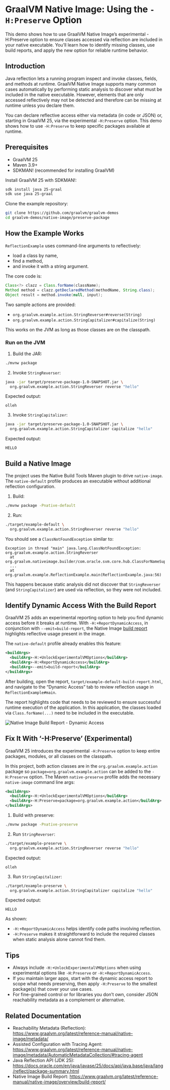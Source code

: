 # GraalVM Native Image: Using the `-H:Preserve` Option

This demo shows how to use GraalVM Native Image’s experimental -H:Preserve
option to ensure classes accessed via reflection are included in your native
executable. You’ll learn how to identify missing classes, use build reports, and
apply the new option for reliable runtime behavior.

## Introduction

Java reflection lets a running program inspect and invoke classes, fields, and
methods at runtime. GraalVM Native Image supports many common cases
automatically by performing static analysis to discover what must be included in
the native executable. However, elements that are only accessed reflectively may
not be detected and therefore can be missing at runtime unless you declare them.

You can declare reflective access either via metadata (in code or JSON) or,
starting in GraalVM 25, via the experimental `-H:Preserve` option. This demo
shows how to use `-H:Preserve` to keep specific packages available at runtime.

## Prerequisites


- GraalVM 25
- Maven 3.9+
- SDKMAN! (recommended for installing GraalVM)

Install GraalVM 25 with SDKMAN!:

```bash
sdk install java 25-graal
sdk use java 25-graal
```

Clone the example repository:

```bash
git clone https://github.com/graalvm/graalvm-demos
cd graalvm-demos/native-image/preserve-package
```

## How the Example Works

`ReflectionExample` uses command-line arguments to reflectively:
- load a class by name,
- find a method,
- and invoke it with a string argument.

The core code is:

```java
Class<?> clazz = Class.forName(className);
Method method = clazz.getDeclaredMethod(methodName, String.class);
Object result = method.invoke(null, input);
```

Two sample actions are provided:
- `org.graalvm.example.action.StringReverser#reverse(String)`
- `org.graalvm.example.action.StringCapitalizer#capitalize(String)`

This works on the JVM as long as those classes are on the classpath.

### Run on the JVM

1. Build the JAR:

```bash
./mvnw package
```

2. Invoke `StringReverser`:

```bash
java -jar target/preserve-package-1.0-SNAPSHOT.jar \
  org.graalvm.example.action.StringReverser reverse "hello"
```

Expected output:

```
olleh
```

3. Invoke `StringCapitalizer`:

```bash
java -jar target/preserve-package-1.0-SNAPSHOT.jar \
  org.graalvm.example.action.StringCapitalizer capitalize "hello"
```

Expected output:

```
HELLO
```

## Build a Native Image

The project uses the Native Build Tools Maven plugin to drive `native-image`.
The `native-default` profile produces an executable without additional
reflection configuration.

1. Build:

```bash
./mvnw package -Pnative-default
```

2. Run:

```bash
./target/example-default \
  org.graalvm.example.action.StringReverser reverse "hello"
```

You should see a `ClassNotFoundException` similar to:

```
Exception in thread "main" java.lang.ClassNotFoundException: org.graalvm.example.action.StringReverser
  at org.graalvm.nativeimage.builder/com.oracle.svm.core.hub.ClassForNameSupport.forName(ClassForNameSupport.java:339)
  ...
  at org.graalvm.example.ReflectionExample.main(ReflectionExample.java:56)
```

This happens because static analysis did not discover that `StringReverser` (and
`StringCapitalizer`) are used via reflection, so they were not included.

## Identify Dynamic Access With the Build Report

GraalVM 25 adds an experimental reporting option to help you find dynamic access
before it breaks at runtime. With `-H:+ReportDynamicAccess`, in conjunction with
`--emit=build-report`, the Native Image [build
report](https://www.graalvm.org/latest/reference-manual/native-image/overview/build-report/)
highlights reflective usage present in the image.

The `native-default` profile already enables this feature:

```xml
<buildArgs>
  <buildArg>-H:+UnlockExperimentalVMOptions</buildArg>
  <buildArg>-H:+ReportDynamicAccess</buildArg>
  <buildArg>--emit=build-report</buildArg>
</buildArgs>
```

After building, open the report, `target/example-default-build-report.html`, and navigate to the “Dynamic Access” tab to review reflection usage in `ReflectionExample#main`.


The report highlights code that needs to be reviewed to ensure successful
runtime execution of the application. In this application, the classes loaded
via `Class.forName(...)` need to be included in the executable.

![Native Image Build Report - Dynamic Access](build-report.jpeg)

## Fix It With ‘-H:Preserve’ (Experimental)

GraalVM 25 introduces the experimental `-H:Preserve` option to keep entire
packages, modules, or all classes on the classpath.

In this project, both action classes are in the `org.graalvm.example.action`
package so `package=org.graalvm.example.action` can be added to the
`-H:Preserve` option.  The Maven `native-preserve` profile adds the necessary
`native-image` command line args:

```xml
<buildArgs>
  <buildArg>-H:+UnlockExperimentalVMOptions</buildArg>
  <buildArg>-H:Preserve=package=org.graalvm.example.action</buildArg>
</buildArgs>
```

1. Build with preserve:

```bash
./mvnw package -Pnative-preserve
```

2. Run `StringReverser`:

```bash
./target/example-preserve \
  org.graalvm.example.action.StringReverser reverse "hello"
```

Expected output:

```
olleh
```

3. Run `StringCapitalizer`:

```bash
./target/example-preserve \
  org.graalvm.example.action.StringCapitalizer capitalize "hello"
```

Expected output:

```
HELLO
```

As shown:
- `-H:+ReportDynamicAccess` helps identify code paths involving reflection.
- `-H:Preserve` makes it straightforward to include the required classes when
  static analysis alone cannot find them.

## Tips

- Always include `-H:+UnlockExperimentalVMOptions` when using experimental
  options like `-H:Preserve` or `-H:+ReportDynamicAccess`.
- If you maintain larger apps, start with the dynamic access report to scope
  what needs preserving, then apply `-H:Preserve` to the smallest package(s)
  that cover your use cases.
- For fine-grained control or for libraries you don’t own, consider JSON
  reachability metadata as a complement or alternative.

## Related Documentation

- Reachability Metadata (Reflection):
  https://www.graalvm.org/latest/reference-manual/native-image/metadata/
- Assisted Configuration with Tracing Agent:
  https://www.graalvm.org/latest/reference-manual/native-image/metadata/AutomaticMetadataCollection/#tracing-agent
- Java Reflection API (JDK 25):
  https://docs.oracle.com/en/java/javase/25/docs/api/java.base/java/lang/reflect/package-summary.html
- Native Image Build Report: https://www.graalvm.org/latest/reference-manual/native-image/overview/build-report/
